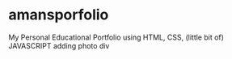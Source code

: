  # amansporfolio  
My Personal Educational Portfolio using HTML, CSS, (little bit of) JAVASCRIPT
adding photo div
 
